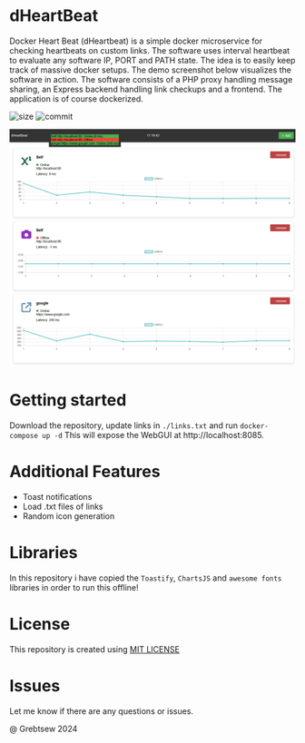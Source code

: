 # dHeartBeat
 Docker Heart Beat (dHeartbeat) is a simple docker microservice for checking heartbeats on custom links. The software uses interval heartbeat to evaluate any software IP, PORT and PATH state. The idea is to easily keep track of massive docker setups. The demo screenshot below visualizes the software in action. The software consists of a PHP proxy handling message sharing, an Express backend handling link checkups and a frontend. The application is of course dockerized.


![size](https://img.shields.io/github/repo-size/grebtsew/dhHeartBeat)
![commit](https://img.shields.io/github/last-commit/grebtsew/dhHeartBeat)


![./demo.PNG](./demo.PNG)


# Getting started

Download the repository, update links in `./links.txt` and run ```docker-compose up -d```
This will expose the WebGUI at http://localhost:8085.

# Additional Features

* Toast notifications
* Load .txt files of links
* Random icon generation

# Libraries

In this repository i have copied the `Toastify`, `ChartsJS` and `awesome fonts` libraries in order to run this offline!

# License

This repository is created using [MIT LICENSE](./LICENSE)

# Issues

Let me know if there are any questions or issues. 


@ Grebtsew 2024